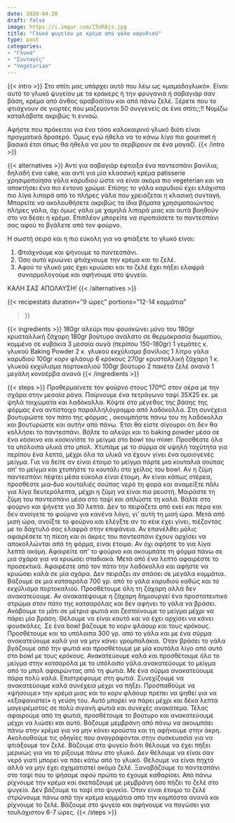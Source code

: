 ```yaml
---
date: 2020-04-20
draft: false
image: https://i.imgur.com/I5UR8js.jpg
title: "Γλυκό ψυγείου με κρέμα από γάλα καρυδιού"
type: post
categories:
- "Γλυκά"
- "Συνταγές"
- "Vegetarian"
---
```


{{< intro >}}
Στο σπίτι μας υπάρχει αυτό που λέω ως «μαμαδογλυκό». Είναι αυτό το γλυκό ψυγείου με τα κράκερς ή την φρυγανιά ή σαβαγιάρ σαν βάση, κρέμα από άνθος αραβοσίτου και από πάνω ζελέ. Ξέρετε που το φτιάχνουν σε γιορτές που μαζεύονται 50 συγγενείς σε ένα σπίτι;;!! Νομίζω καταλάβατε ακριβώς τι εννοώ.

Αφήστε που πρόκειται για ένα τόσο καλοκαιρινό γλυκό διότι είναι πραγματικά δροσερό. Όμως εγώ ήθελα να το κάνω λίγο πιο gourmet ή βασικά έτσι όπως θα ήθελα να μου το σερβίρουν σε ένα μαγαζί.
{{< /intro >}}

{{< alternatives >}}
Αντί για σαβαγιάρ έφτιαξα ένα παντεσπάνι βανίλια, δηλαδή ένα cake, και αντί για μία κλασσική κρέμα patisserie χρησιμοποίησα γάλα καρυδιού ώστε να είναι ακόμα πιο vegeterian και να αποκτήσει ένα πιο έντονο χρώμα. Επίσης το γάλα καρυδιού έχει ελάχιστα πιο λίγα λιπαρά από το πλήρες γάλα που χρειάζεται η κλασική συνταγή. Μπορείτε να ακολουθήσετε ακριβώς τα ίδια βήματα χρησιμοποιώντας πλήρες γάλα, όχι όμως γάλα με χαμηλά λιπαρά μιας και αυτά βοηθούν στο να δέσει η κρέμα. Επιπλέον μπορείτε να σιροπιάσετε το παντεσπάνι σας αφού το βγάλετε από τον φούρνο.

Η σωστή σειρά και η πιο εύκολη για να φτιάξετε το γλυκό είναι:
1) Φτιάχνουμε και ψήνουμε το παντεσπάνι.
2) Όσο αυτό κρυώνει φτιάχνουμε την κρέμα και το ζελέ.
3) Αφού το γλυκό μας έχει κρυώσει και το ζελέ έχει πήξει ελαφρά συναρμολογούμε και αφήνουμε στο ψυγείο.

ΚΑΛΗ ΣΑΣ ΑΠΟΛΑΥΣΗ!
{{< /alternatives >}}

{{< recipestats 
    duration="9 ώρες"
    portions="12-14 κομμάτια"
>}}

{{< ingredients >}}
180gr αλεύρι που φουσκώνει μόνο του
180gr κρυσταλλική ζάχαρη
180gr βούτυρο ανάλατο σε θερμοκρασία δωματίου, κομμένο σε κυβάκια
3 μεσαία αυγά (περίπου 150-180gr)
1 γεμάτες κ. γλυκού Baking Powder
2 κ. γλυκού εκχύλισμα βανίλιας
1 λίτρο γάλα καρυδιού
100gr κορν φλάουρ
6 κρόκους
270gr κρυσταλλική ζάχαρη
1 κ. γλυκού εκχύλισμα πορτοκαλιού
100gr βούτυρο
2 πακέτα ζελέ ανανά
1 μεγάλη κονσέρβα ανανά
{{< /ingredients >}}

{{< steps >}}
Προθερμαίνετε τον φούρνο στους 170ºC στον αέρα με την σχάρα στην μεσαία ράγα.
Παίρνουμε ένα τετράγωνο ταψί 35Χ25 εκ. με ψηλά τοιχώματα και λαδόκολλα. Κόψτε στο μέγεθος της βάσης της φόρμας ένα αντίστοιχο παραλληλόγραμμο από λαδόκολλα. Στη συνέχεια βουτυρώστε τον πάτο της φόρμας , ακουμπήστε πάνω του τη λαδόκολλα και βουτυρώστε και αυτήν από πάνω. Έτσι θα είστε σίγουροι ότι δεν θα κολλήσει το παντεσπάνι.
Βάλτε το αλεύρι και το baking powder μέσα σε ένα κόσκινο και κοσκινίστε το μείγμα στο bowl του mixer.
Προσθέστε όλα τα υπόλοιπα υλικά στο μπολ.
Χτυπάμε με το σύρμα σε υψηλή ταχύτητα για περίπου ένα λεπτό, μέχρι όλα τα υλικά να έχουν γίνει ένα ομοιογενές μείγμα. Για να δείτε αν είναι έτοιμο το μείγμα πάρτε μια κουταλιά σούπας απ’ το μείγμα και χτυπήστε το κουτάλι στο χείλος του bowl. Aν η ζύμη παντεσπάνι πέφτει μέσα εύκολα είναι έτοιμη. Αν είναι κάπως στέρεα, προσθέστε μια-δυο κουταλιές σούπας νερό τη φορά και αναμείξτε πάλι για λίγα δευτερόλεπτα, μέχρι η ζύμη να είναι πιο ρευστή.
Μοιράστε τη ζύμη του παντεσπάνι μέσα στο ταψί και απλώστε τη καλά.
Βάλτε στο φούρνο και ψήνετε για 30 λεπτά. Δεν το πειράζετε από εκεί και πέρα και δεν ανοίγετε το φούρνο για κανένα λόγο, γι’ αυτή τη μισή ώρα.
Μετά από μισή ώρα, ανοίξτε το φούρνο και ελέγξτε αν το κέικ έχει γίνει, πιέζοντας με το δάχτυλό σας ελαφρά στην επιφάνεια. Αν επανέλθει μόλις αφαιρέσετε τη πίεση και οι άκρες του παντεσπάνι έχουν αρχίσει να αποκολλώνται από τη φόρμα, είναι έτοιμο. Αν όχι αφήστε το για λίγα λεπτά ακόμη.
Αφαιρείτε απ’ το φούρνο και ακουμπάτε τη φόρμα πάνω σε μια σχάρα για να κρυώσει σταδιακά.
Μετά από ένα λεπτό αφαιρέστε το προσεκτικά. Αφαιρέστε από τον πάτο την λαδόκολλα και αφήστε να κρυώσει καλά σε μία σχάρα. Δεν πειράζει αν σπάσει σε μεγάλα κομμάτια.
Βάζουμε σε μια κατσαρόλα 700 γρ. από το γάλα καρυδιού καθώς και το εκχύλισμα πορτοκαλιού.
Προσθέτουμε όλη τη ζάχαρη αλλά δεν ανακατεύουμε. Αν ανακατέψουμε η ζάχαρη δημιουργεί ένα προστατευτικό στρώμα στον πάτο της κατσαρόλας και δεν αφήνει το γάλα να βράσει.
Ανάβουμε το μάτι σε μέτρια φωτιά και ζεσταίνουμε το μείγμα μέχρι να πάρει μία βράση.  Θέλουμε να είναι καυτό και να έχει αρχίσει να κάνει φουσκάλες.
Σε ένα bowl βάζουμε το κορν φλάουρ και τους κρόκους. Προσθέτουμε και τα υπόλοιπα 300 γρ. από το γάλα και με ένα σύρμα ανακατεύουμε καλά για να μην κάνει γρομπαλάκια.
Όταν βράσει το γάλα βγάζουμε από την φωτιά και προσθέτουμε με μία κουτάλα λίγο από αυτό στο bowl με τους κρόκους. Ανακατεύουμε καλά και προσθέτουμε όλο το μείγμα στην κατσαρόλα με το υπόλοιπο γάλα.ανακατεύουμε το μείγμα από το μπολ αφαιρώντας από τη φωτιά. Με ένα σύρμα ανακατεύουμε πάρα πολύ καλά. Επιστρέφουμε στη φωτιά.
Συνεχίζουμε να ανακατεύουμε καλά συνέχεια μέχρι να πήξει. Προσπαθούμε να «ψήσουμε» την κρέμα μιας και το κορν φλάουρ πρέπει να ψηθεί για να «εξαφανιστεί» η γεύση του. Αυτό μπορεί να πάρει μέχρι και δέκα λεπτά μαγειρέματος σε πολύ σιγανή φωτιά και συνεχές ανακάτεμα.
Τέλος αφαιρούμε από τη φωτιά, προσθέτουμε το βούτυρο και ανακατεύουμε μέχρι να λιώσει και αυτό.
Βάζουμε μεμβράνη από πάνω να ακουμπάει πάνω στην κρέμα για να μην κάνει κρούστα και τη αφήνουμε στην άκρη.
Ακολουθούμε τις οδηγίες που αναγράφονται στην συσκευασία για να φτιάξουμε τον ζελέ.
Βάζουμε στο ψυγείο διότι θέλουμε να έχει πήξει μερικώς για να το ρίξουμε πάνω στο γλυκό. Δεν θέλουμε να είναι σαν νερό γιατί μπορεί να πάει κάτω από το γλυκό. Θέλουμε να είναι πηχτό αλλά να μην έχει σχηματιστεί ακόμα ζελέ.
Ξαναβάζουμε το παντεσπάνι στο ταψί που το ψήσαμε αφού πρώτα το έχουμε καθαρίσει.
Από πάνω ρίχνουμε την κρέμα και σκεπάζουμε με μεμβράνη όσο πήζει το ζελέ στο ψυγείο. Δεν βάζουμε το ταψί στο ψυγείο.
Όταν είναι έτοιμο το ζελέ στρώνουμε πάνω από την κρέμα κομμάτια από την κομπόστα ανανά και ρίχνουμε το ζελέ.
Βάζουμε στο ψυγείο και αφήνουμε να παγώσει για τουλάχιστον 6-7 ώρες.
{{< /steps >}}